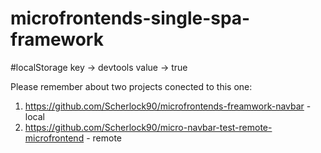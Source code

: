 # microfrontends-single-spa-framework

#localStorage
key -> devtools
value -> true

Please remember about two projects conected to this one:
1. https://github.com/Scherlock90/microfrontends-freamwork-navbar - local
2. https://github.com/Scherlock90/micro-navbar-test-remote-microfrontend - remote
